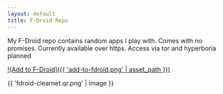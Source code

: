 ```yaml
---
layout: default
title: F-Droid Repo
---
```


My F-Droid repo contains random apps I play with. Comes with no promises. Currently available over https. Access via tor and hyperboria planned


[![Add to F-Droid]({{ 'add-to-fdroid.png' | asset_path }})](https://fdroid.finn.io/fdroid/repo/?fingerprint=68A98854F2D386A0B83FB1F63DD087505BE131F857DBAA84DCBB613750DAEE36)

{{ 'fdroid-clearnet.qr.png' | image }}
